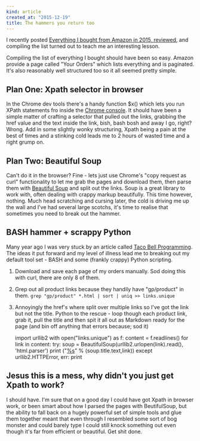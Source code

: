 ```yaml
---
kind: article
created_at: "2015-12-19"
title: The hammers you return too
---
```


I recently posted [Everything I bought from Amazon in 2015, reviewed](everything-amazon-reviewed-2015), and compiling the list turned out to teach me an interesting lesson.  

Compiling the list of everything I bought should have been so easy.  Amazon provide a page called "Your Orders" which lists everything and is paginated.  It's also reasonably well structured too so it all seemed pretty simple.

## Plan One: Xpath selector in browser

In the Chrome dev tools there's a handy function $x() which lets you run XPath statements fro inside the [Chrome console](https://stackoverflow.com/questions/3030487/is-there-a-way-to-get-the-xpath-in-google-chrome).  It should have been a simple matter of crafting a selector that pulled out the links, grabbing the href value and the text inside the link, bish, bash bosh and away I go, right?  Wrong.  Add in some slightly wonky structuring, Xpath being a pain at the best of times and a stinking cold leads me to 2 hours of wasted time and a right grump on.

## Plan Two: Beautiful Soup

Can't do it in the browser? Fine - lets just use Chrome's "copy request as curl" functionality to let me grab the pages and download them, then parse them with [Beautiful Soup](http://www.crummy.com/software/BeautifulSoup/) and split out the links.  Soup is a great library to work with, often dealing with crappy markup beautifully.  This time however, nothing.  Much head scratching and cursing later, the cold is driving me up the wall and I've had several large scotchs, it's time to realise that sometimes you need to break out the hammer.

## BASH hammer + scrappy Python

Many year ago I was very stuck by an article called [Taco Bell Programming](http://widgetsandshit.com/teddziuba/2010/10/taco-bell-programming.html).  The ideas it put forward and my level of illness lead me to breaking out my default tool set - BASH and some (frankly crappy) Python scripting.

1. Download and save each page of my orders manually.  Sod doing this with curl, there are only 8 of them.
2. Grep out all product links because they handily have "gp/product" in them.  ```grep "gp/product" *.html | sort | uniq >> links.unique```
3. Annoyingly the href's where split over multiple links so I've got the link but not the title.  Python to the rescue - loop though each product link, grab it, pull the title and then spit it all out as Markdown ready for the page (and bin off anything that errors because; sod it)

    import urllib2
    with open("links.unique") as f:
    	content = f.readlines()
    	for link in content:
    		try:
    			soup = BeautifulSoup(urllib2.urlopen(link).read(), 'html.parser')
    			print ("[%s](%s)" % (soup.title.text,link))
    		except urllib2.HTTPError, err:
    			print


## Jesus this is a mess, why didn't you just get Xpath to work?

I should have. I'm sure that on a good day I could have got Xpath in browser work, or been smart about how I parsed the pages with BeutifulSoup, but the ability to fall back on a hugely powerful set of simple tools and glue them together meant that even through I resembled some sort of bog monster and could barely type I could still knock something out even though it's far from efficient or beautiful. Get shit done.